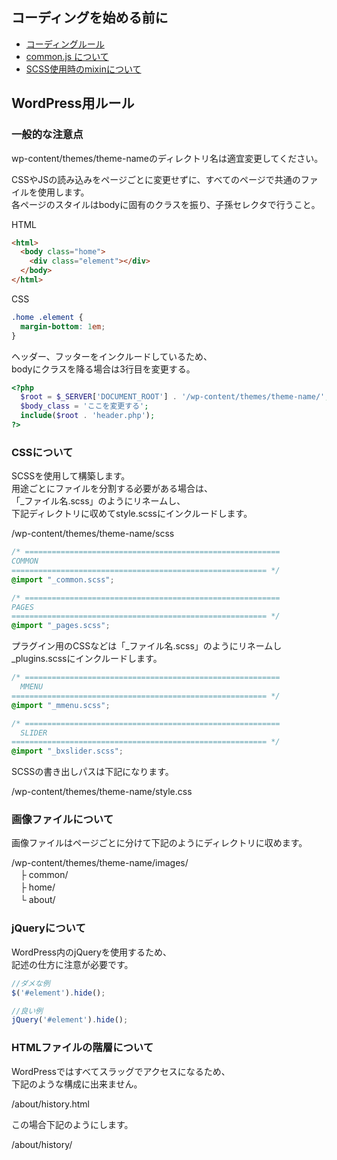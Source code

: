 ## コーディングを始める前に

* [コーディングルール](https://github.com/leo-trym/html/wiki/%E3%82%B3%E3%83%BC%E3%83%87%E3%82%A3%E3%83%B3%E3%82%B0%E3%83%AB%E3%83%BC%E3%83%AB)
* [common.js について](https://github.com/leo-trym/html/wiki/common.js%E3%81%AB%E3%81%A4%E3%81%84%E3%81%A6)  
* [SCSS使用時のmixinについて](https://github.com/leo-trym/html/wiki/SCSS%E4%BD%BF%E7%94%A8%E6%99%82%E3%81%AEmixin%E3%81%AB%E3%81%A4%E3%81%84%E3%81%A6)

## WordPress用ルール

### 一般的な注意点

wp-content/themes/theme-nameのディレクトリ名は適宜変更してください。

CSSやJSの読み込みをページごとに変更せずに、すべてのページで共通のファイルを使用します。  
各ページのスタイルはbodyに固有のクラスを振り、子孫セレクタで行うこと。

HTML
```html
<html>
  <body class="home">
    <div class="element"></div>
  </body>
</html>
```

CSS
```css
.home .element {
  margin-bottom: 1em;
}
```

ヘッダー、フッターをインクルードしているため、  
bodyにクラスを降る場合は3行目を変更する。

```php
<?php
  $root = $_SERVER['DOCUMENT_ROOT'] . '/wp-content/themes/theme-name/';
  $body_class = 'ここを変更する';
  include($root . 'header.php');
?>
```

### CSSについて

SCSSを使用して構築します。  
用途ごとにファイルを分割する必要がある場合は、  
「\_ファイル名.scss」のようにリネームし、  
下記ディレクトリに収めてstyle.scssにインクルードします。

/wp-content/themes/theme-name/scss

```scss
/* =========================================================
COMMON
========================================================= */
@import "_common.scss";

/* =========================================================
PAGES
========================================================= */
@import "_pages.scss";
```

プラグイン用のCSSなどは「\_ファイル名.scss」のようにリネームし  
_plugins.scssにインクルードします。  

```scss
/* =========================================================
  MMENU
========================================================= */
@import "_mmenu.scss";

/* =========================================================
  SLIDER
========================================================= */
@import "_bxslider.scss";
```

SCSSの書き出しパスは下記になります。

/wp-content/themes/theme-name/style.css

### 画像ファイルについて

画像ファイルはページごとに分けて下記のようにディレクトリに収めます。

/wp-content/themes/theme-name/images/  
　├ common/  
　├ home/  
　└ about/

### jQueryについて

WordPress内のjQueryを使用するため、  
記述の仕方に注意が必要です。

```js
//ダメな例
$('#element').hide();

//良い例
jQuery('#element').hide();
```
### HTMLファイルの階層について

WordPressではすべてスラッグでアクセスになるため、  
下記のような構成に出来ません。  

/about/history.html

この場合下記のようにします。

/about/history/
